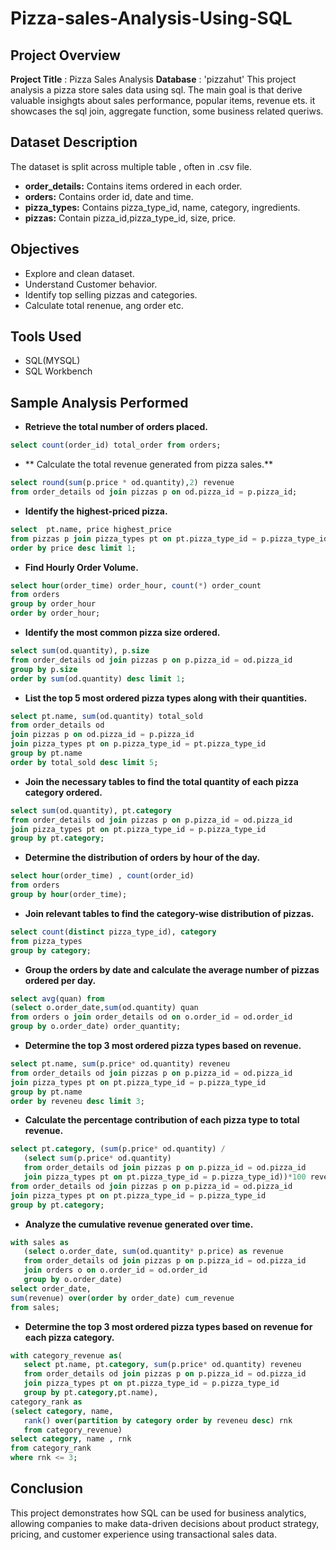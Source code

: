 # Pizza-sales-Analysis-Using-SQL

## Project Overview

**Project Title** : Pizza Sales Analysis
**Database** : 'pizzahut'
This project analysis a pizza store sales data using sql. The main goal is that derive valuable insighgts about sales performance, popular items, revenue ets. it showcases the sql join, aggregate function, some business related queriws.

## Dataset Description
The dataset is split across multiple table , often in .csv file.<br>
- **order_details:** Contains items ordered in each order.
- **orders:** Contains order id, date and time.
- **pizza_types:** Contains pizza_type_id, name, category, ingredients.
- **pizzas:** Contain pizza_id,pizza_type_id, size, price.

## Objectives
- Explore and clean dataset.
- Understand Customer behavior.
- Identify top selling pizzas and categories.
- Calculate total renenue, ang order etc.

## Tools Used
- SQL(MYSQL)
- SQL Workbench

## Sample Analysis Performed

- **Retrieve the total number of orders placed.**
```sql
select count(order_id) total_order from orders;
```
- ** Calculate the total revenue generated from pizza sales.**
```sql
select round(sum(p.price * od.quantity),2) revenue 
from order_details od join pizzas p on od.pizza_id = p.pizza_id;
```
- **Identify the highest-priced pizza.**
```sql
select  pt.name, price highest_price 
from pizzas p join pizza_types pt on pt.pizza_type_id = p.pizza_type_id
order by price desc limit 1;
```
- **Find Hourly Order Volume.**
```sql
select hour(order_time) order_hour, count(*) order_count
from orders
group by order_hour
order by order_hour;
```
- **Identify the most common pizza size ordered.**
```sql
select sum(od.quantity), p.size 
from order_details od join pizzas p on p.pizza_id = od.pizza_id
group by p.size
order by sum(od.quantity) desc limit 1;
```
- **List the top 5 most ordered pizza types along with their quantities.**
```sql
select pt.name, sum(od.quantity) total_sold
from order_details od
join pizzas p on od.pizza_id = p.pizza_id
join pizza_types pt on p.pizza_type_id = pt.pizza_type_id
group by pt.name
order by total_sold desc limit 5;
```
- **Join the necessary tables to find the total quantity of each pizza category ordered.**
```sql
select sum(od.quantity), pt.category
from order_details od join pizzas p on p.pizza_id = od.pizza_id
join pizza_types pt on pt.pizza_type_id = p.pizza_type_id
group by pt.category;
```
- **Determine the distribution of orders by hour of the day.**
```sql
select hour(order_time) , count(order_id)
from orders
group by hour(order_time);
```
- **Join relevant tables to find the category-wise distribution of pizzas.**
```sql
select count(distinct pizza_type_id), category
from pizza_types 
group by category;
```
- **Group the orders by date and calculate the average number of pizzas ordered per day.**
```sql
select avg(quan) from
(select o.order_date,sum(od.quantity) quan
from orders o join order_details od on o.order_id = od.order_id
group by o.order_date) order_quantity;
```
- **Determine the top 3 most ordered pizza types based on revenue.**
```sql
select pt.name, sum(p.price* od.quantity) reveneu
from order_details od join pizzas p on p.pizza_id = od.pizza_id
join pizza_types pt on pt.pizza_type_id = p.pizza_type_id
group by pt.name
order by reveneu desc limit 3;
```
- **Calculate the percentage contribution of each pizza type to total revenue.**
```sql
select pt.category, (sum(p.price* od.quantity) /
   (select sum(p.price* od.quantity) 
   from order_details od join pizzas p on p.pizza_id = od.pizza_id
   join pizza_types pt on pt.pizza_type_id = p.pizza_type_id))*100 reveneu_percentage
from order_details od join pizzas p on p.pizza_id = od.pizza_id
join pizza_types pt on pt.pizza_type_id = p.pizza_type_id
group by pt.category;
```
- **Analyze the cumulative revenue generated over time.**
```sql
with sales as 
   (select o.order_date, sum(od.quantity* p.price) as revenue
   from order_details od join pizzas p on p.pizza_id = od.pizza_id
   join orders o on o.order_id = od.order_id
   group by o.order_date)
select order_date,
sum(revenue) over(order by order_date) cum_revenue
from sales;
```
- **Determine the top 3 most ordered pizza types based on revenue for each pizza category.**
```sql
with category_revenue as(
   select pt.name, pt.category, sum(p.price* od.quantity) reveneu
   from order_details od join pizzas p on p.pizza_id = od.pizza_id
   join pizza_types pt on pt.pizza_type_id = p.pizza_type_id
   group by pt.category,pt.name),
category_rank as 
(select category, name,
   rank() over(partition by category order by reveneu desc) rnk
   from category_revenue)
select category, name , rnk
from category_rank
where rnk <= 3;
```

## Conclusion
This project demonstrates how SQL can be used for business analytics, allowing companies to make data-driven decisions about product strategy, pricing, and customer experience using transactional sales data.

